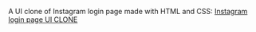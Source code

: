 A UI clone of Instagram login page made with HTML and CSS:
<a href="https://thurblunt.github.io/instagram-login-clone/">Instagram login page UI CLONE</a>
